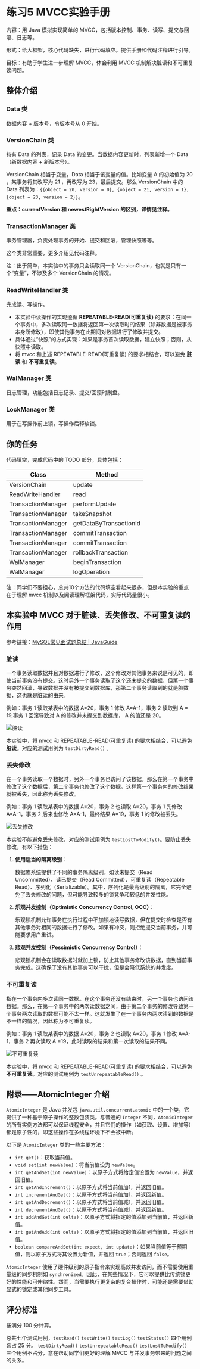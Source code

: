 # 练习5 MVCC实验手册

内容：用 Java 模拟实现简单的 MVCC，包括版本控制、事务、读写、提交与回滚、日志等。

形式：给大框架，核心代码缺失，进行代码填空。提供手册和代码注释进行引导。

目标：有助于学生进一步理解 MVCC，体会利用 MVCC 机制解决脏读和不可重复读问题。

## 整体介绍

### Data 类

数据内容 + 版本号，令版本号从 0 开始。

### VersionChain 类

持有 Data 的列表，记录 Data 的变更。当数据内容更新时，列表新增一个 Data（新数据内容 + 新版本号）。

VersionChain 相当于变量，Data 相当于该变量的值。比如变量 A 的初始值为 20 ，某事务将其改写为 21 ，再改写为 23，最后提交。那么 VersionChain 中的 Data 列表为：`{{object = 20, version = 0}, {object = 21, version = 1}, {object = 23, version = 2}}`。

**重点：currentVersion 和 newestRightVersion 的区别，详情见注释。**

### TransactionManager 类

事务管理器，负责处理事务的开始、提交和回滚，管理快照等等。

这个类非常重要，更多介绍见代码注释。

注：出于简单，本实验中的事务只会读取同一个 VersionChain，也就是只有一个“变量”，不涉及多个 VersionChain 的情况。

### ReadWriteHandler 类

完成读、写操作。

- 本实验中读操作的实现遵循 **REPEATABLE-READ(可重复读)** 的要求：在同一个事务中，多次读取同一数据将返回第一次读取时的结果（除非数据是被事务本身所修改），即使其他事务在此期间对数据进行了修改并提交。
- 具体通过“快照”的方式实现：如果是事务首次读取数据，建立快照；否则，从快照中读取。
- 将 mvcc 和上述 REPEATABLE-READ(可重复读) 的要求相结合，可以避免 **脏读** 和 **不可重复读**。

### WalManager 类

日志管理，功能包括日志记录、提交/回滚时刷盘。

### LockManager 类

用于在写操作前上锁，写操作后释放锁。

## 你的任务

代码填空，完成代码中的 TODO 部分，具体包括：

| Class              | Method                 |
| ------------------ | ---------------------- |
| VersionChain       | update                 |
| ReadWriteHandler   | read                   |
| TransactionManager | performUpdate          |
| TransactionManager | takeSnapshot           |
| TransactionManager | getDataByTransactionId |
| TransactionManager | commitTransaction      |
| TransactionManager | commitTransaction      |
| TransactionManager | rollbackTransaction    |
| WalManager         | beginTransaction       |
| WalManager         | logOperation           |

注：同学们不要担心，总共10个方法的代码填空看起来很多，但是本实验的重点在于理解 mvcc 机制以及阅读理解框架代码，实际代码量很小。

## 本实验中 MVCC 对于脏读、丢失修改、不可重复读的作用

参考链接：[MySQL常见面试题总结 | JavaGuide](https://javaguide.cn/database/mysql/mysql-questions-01.html)

### 脏读

一个事务读取数据并且对数据进行了修改，这个修改对其他事务来说是可见的，即使当前事务没有提交。这时另外一个事务读取了这个还未提交的数据，但第一个事务突然回滚，导致数据并没有被提交到数据库，那第二个事务读取到的就是脏数据，这也就是脏读的由来。

例如：事务 1 读取某表中的数据 A=20，事务 1 修改 A=A-1，事务 2 读取到 A = 19,事务 1 回滚导致对 A 的修改并未提交到数据库， A 的值还是 20。

![脏读](https://javaguide.cn/assets/concurrency-consistency-issues-dirty-reading-C1rL9lNt.png)

本实验中，将 mvcc 和 REPEATABLE-READ(可重复读) 的要求相结合，可以避免 **脏读**。对应的测试用例为 `testDirtyRead()` 。

### 丢失修改

在一个事务读取一个数据时，另外一个事务也访问了该数据，那么在第一个事务中修改了这个数据后，第二个事务也修改了这个数据。这样第一个事务内的修改结果就被丢失，因此称为丢失修改。

例如：事务 1 读取某表中的数据 A=20，事务 2 也读取 A=20，事务 1 先修改 A=A-1，事务 2 后来也修改 A=A-1，最终结果 A=19，事务 1 的修改被丢失。

![丢失修改](https://javaguide.cn/assets/concurrency-consistency-issues-missing-modifications-D4pIxvwj.png)

本实验不能避免丢失修改，对应的测试用例为 `testLostToModify()`。要防止丢失修改，有以下措施：

1. **使用适当的隔离级别**：

   数据库系统提供了不同的事务隔离级别，如读未提交（Read Uncommitted）、读已提交（Read Committed）、可重复读（Repeatable Read）、序列化（Serializable）。其中，序列化是最高级别的隔离，它完全避免了丢失修改的问题，但可能导致较多的锁竞争和较低的并发性能。

2. **乐观并发控制（Optimistic Concurrency Control, OCC）**：

   乐观锁机制允许事务在执行过程中不加锁地读写数据，但在提交时检查是否有其他事务对相同的数据进行了修改。如果有冲突，则拒绝提交当前事务，并可能要求用户重试。

3. **悲观并发控制（Pessimistic Concurrency Control）**：

   悲观锁机制会在读取数据时就加上锁，防止其他事务修改该数据，直到当前事务完成。这确保了没有其他事务可以干扰，但是会降低系统的并发度。

### 不可重复读

指在一个事务内多次读同一数据。在这个事务还没有结束时，另一个事务也访问该数据。那么，在第一个事务中的两次读数据之间，由于第二个事务的修改导致第一个事务两次读取的数据可能不太一样。这就发生了在一个事务内两次读到的数据是不一样的情况，因此称为不可重复读。

例如：事务 1 读取某表中的数据 A=20，事务 2 也读取 A=20，事务 1 修改 A=A-1，事务 2 再次读取 A =19，此时读取的结果和第一次读取的结果不同。

![不可重复读](https://javaguide.cn/assets/concurrency-consistency-issues-unrepeatable-read-RYuQTZvh.png)

本实验中，将 mvcc 和 REPEATABLE-READ(可重复读) 的要求相结合，可以避免 **不可重复读**。对应的测试用例为 `testUnrepeatableRead()` 。

## 附录——AtomicInteger 介绍

`AtomicInteger` 是 Java 并发包 `java.util.concurrent.atomic` 中的一个类，它提供了一种基于原子操作的整数包装类。与普通的 `Integer` 不同，`AtomicInteger` 的所有实例方法都可以保证线程安全，并且它们的操作（如获取、设置、增加等）都是原子性的，即这些操作在多线程环境下不会被中断。

以下是 `AtomicInteger` 类的一些主要方法：

- `int get()`：获取当前值。
- `void set(int newValue)`：将当前值设为 `newValue`。
- `int getAndSet(int newValue)`：以原子方式将给定值设置为 `newValue`，并返回旧值。
- `int getAndIncrement()`：以原子方式将当前值加1，并返回旧值。
- `int incrementAndGet()`：以原子方式将当前值加1，并返回新值。
- `int getAndDecrement()`：以原子方式将当前值减1，并返回旧值。
- `int decrementAndGet()`：以原子方式将当前值减1，并返回新值。
- `int addAndGet(int delta)`：以原子方式将指定的值添加到当前值，并返回新值。
- `int getAndAdd(int delta)`：以原子方式将指定的值添加到当前值，并返回旧值。
- `boolean compareAndSet(int expect, int update)`：如果当前值等于预期值，则以原子方式将其设置为新值，并返回 `true`；否则返回 `false`。

`AtomicInteger` 使用了硬件级别的原子指令来实现高效并发访问，而不需要使用重量级的同步机制如 `synchronized`。因此，在某些情况下，它可以提供比传统锁更好的性能和可伸缩性。然而，当需要执行更复杂的复合操作时，可能还是需要借助显式的锁定或其他同步工具。

## 评分标准

按满分 100 分计算。

总共七个测试用例，`testRead()` `testWrite()`  `testLog()` `testStatus()` 四个用例各占 25 分。 `testDirtyRead()`  `testUnrepeatableRead()`  `testLostToModify()` 三个用例不占分，意在帮助同学们更好的理解 MVCC 与并发事务带来的问题之间的关系。